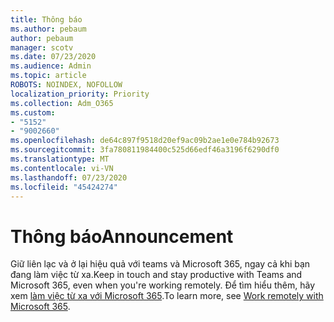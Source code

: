 ```yaml
---
title: Thông báo
ms.author: pebaum
author: pebaum
manager: scotv
ms.date: 07/23/2020
ms.audience: Admin
ms.topic: article
ROBOTS: NOINDEX, NOFOLLOW
localization_priority: Priority
ms.collection: Adm_O365
ms.custom:
- "5152"
- "9002660"
ms.openlocfilehash: de64c897f9518d20ef9ac09b2ae1e0e784b92673
ms.sourcegitcommit: 3fa780811984400c525d66edf46a3196f6290df0
ms.translationtype: MT
ms.contentlocale: vi-VN
ms.lasthandoff: 07/23/2020
ms.locfileid: "45424274"
---
```

# <a name="announcement"></a><span data-ttu-id="584a9-102">Thông báo</span><span class="sxs-lookup"><span data-stu-id="584a9-102">Announcement</span></span>

<span data-ttu-id="584a9-103">Giữ liên lạc và ở lại hiệu quả với teams và Microsoft 365, ngay cả khi bạn đang làm việc từ xa.</span><span class="sxs-lookup"><span data-stu-id="584a9-103">Keep in touch and stay productive with Teams and Microsoft 365, even when you're working remotely.</span></span> <span data-ttu-id="584a9-104">Để tìm hiểu thêm, hãy xem [làm việc từ xa với Microsoft 365](https://aka.ms/remote-work).</span><span class="sxs-lookup"><span data-stu-id="584a9-104">To learn more, see [Work remotely with Microsoft 365](https://aka.ms/remote-work).</span></span>